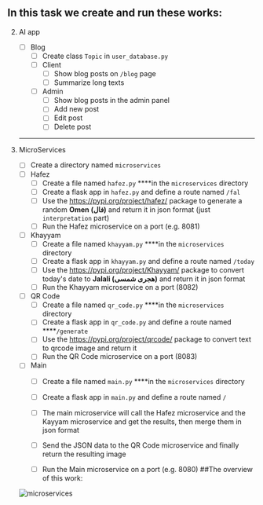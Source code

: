## In this task we create and run these works:
2. AI app
    - [ ]  Blog
        - [ ]  Create class `Topic` in `user_database.py`
        - [ ]  Client
            - [ ]  Show blog posts on `/blog` page
            - [ ]  Summarize long texts
        - [ ]  Admin
            - [ ]  Show blog posts in the admin panel
            - [ ]  Add new post
            - [ ]  Edit post
            - [ ]  Delete post    
    ---
    
3. MicroServices
    - [ ]  Create a directory named `microservices`
    - [ ]  Hafez
        - [ ]  Create a file named `hafez.py` ****in the `microservices` directory
        - [ ]  Create a flask app in `hafez.py` and define a route named `/fal`
        - [ ]  Use the https://pypi.org/project/hafez/ package to generate a random **Omen (فال)** and return it in json format (just `interpretation` part)
        - [ ]  Run the Hafez microservice on a port (e.g. 8081)
    - [ ]  Khayyam
        - [ ]  Create a file named `khayyam.py` ****in the `microservices` directory
        - [ ]  Create a flask app in `khayyam.py` and define a route named `/today`
        - [ ]  Use the https://pypi.org/project/Khayyam/ package to convert today's date to **Jalali (هجری شمسی)** and return it in json format
        - [ ]  Run the Khayyam microservice on a port (8082)
    - [ ]  QR Code
        - [ ]  Create a file named `qr_code.py` ****in the `microservices` directory
        - [ ]  Create a flask app in `qr_code.py` and define a route named ****`/generate`
        - [ ]  Use the https://pypi.org/project/qrcode/ package to convert text to qrcode image and return it
        - [ ]  Run the QR Code microservice on a port (8083)
    - [ ]  Main
        - [ ]  Create a file named `main.py` ****in the `microservices` directory
        - [ ]  Create a flask app in `main.py` and define a route named `/`
        - [ ]  The main microservice will call the Hafez microservice and the Kayyam microservice and get the results, then merge them in json format
          
            
        - [ ]  Send the JSON data to the QR Code microservice and finally return the resulting image
        - [ ]  Run the Main microservice on a port (e.g. 8080)
   ##The overview of this work:

    
    ![microservices](https://github.com/user-attachments/assets/d34a3ff3-0d07-4bf0-829f-2632de80bde7)

